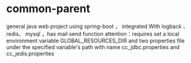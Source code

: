 # common-parent
general java web project using spring-boot ，
integrated With logback 、redis、 mysql ，has mail send function
attention：requires set a local environment variable GLOBAL_RESOURCES_DIR and two
properties file under the specified variable's  path
        with name  cc_jdbc.properties
        and cc_jedis.properties